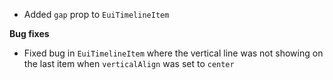 - Added `gap` prop to `EuiTimelineItem`

**Bug fixes**

- Fixed bug in `EuiTimelineItem` where the vertical line was not showing on the last item when `verticalAlign` was set to `center`